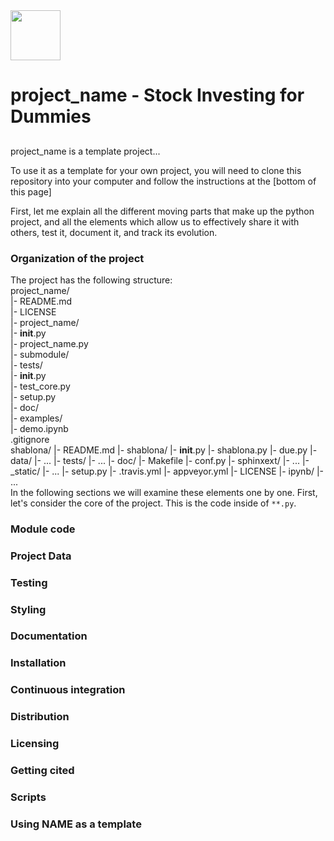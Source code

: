 <img src="https://github.com/khyatiparekh/Data515_FinalProject/blob/master/logo.png" width="80">

# project_name - Stock Investing for Dummies
## 

project_name is a template project...

To use it as a template for your own project, you will need to clone this
repository into your computer and follow the instructions at the [bottom of this page]

First, let me explain all the different moving parts that make up the
python project, and all the elements which allow us to effectively
share it with others, test it, document it, and track its evolution.

### Organization of the  project

The project has the following structure:  
    project_name/  
      |- README.md  
      |- LICENSE  
      |- project_name/  
         |- __init__.py  
         |- project_name.py  
         |- submodule/  
         |- tests/  
            |- __init__.py  
            |- test_core.py  
         |- setup.py   
       |- doc/  
       |- examples/  
            |- demo.ipynb  
       .gitignore  
    shablona/
      |- README.md
      |- shablona/
         |- __init__.py
         |- shablona.py
         |- due.py
         |- data/
            |- ...
         |- tests/
            |- ...
      |- doc/
         |- Makefile
         |- conf.py
         |- sphinxext/
            |- ...
         |- _static/
            |- ...
      |- setup.py
      |- .travis.yml
      |- appveyor.yml
      |- LICENSE
      |- ipynb/
         |- ...       
In the following sections we will examine these elements one by one. First,
let's consider the core of the project. This is the code inside of
`**.py`. 

### Module code
### Project Data
### Testing
### Styling
### Documentation
### Installation
### Continuous integration
### Distribution
### Licensing
### Getting cited
### Scripts
### Using NAME as a template
